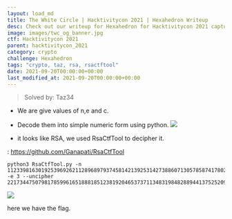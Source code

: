 ```yaml
---
layout: load_md
title: The White Circle | Hacktivitycon 2021 | Hexahedron Writeup
desc: Check out our writeup for Hexahedron for Hacktivitycon 2021 capture the flag competition.
image: images/twc_og_banner.jpg
ctf: Hacktivitycon 2021
parent: hacktivitycon_2021
category: crypto
challenge: Hexahedron
tags: "crypto, taz, rsa, rsactftool"
date: 2021-09-20T00:00:00+00:00
last_modified_at: 2021-09-20T00:00:00+00:00
---
```



> Solved by: Taz34


- We are give values of n,e and c.
- Decode them into simple numeric form using python.
![](https://i.imgur.com/z1yvvX8.png)

- it looks like RSA, we used RsaCtfTool to decipher it.

: https://github.com/Ganapati/RsaCtfTool


    python3 RsaCtfTool.py -n 112339816301925396926211289689793745814213925314273886071305785874178028552510482239036537066616690493241410015435402110525284201411608164205573122430898583517515498250410244592963132324072861567753086739636553410154316180827724708002409356129254383468446158145079982391991062389788544378839486986385137994309 -e 3 --uncipher 2217344750798178599616518881851238192046537371134831984828894413752520937378161486880269974456574131502921272953104454680926482208357166098075344508240480152890914678813031666242202555794691235412837030045499161787224264164243336308650477343133919653356349913604131486721125


![](https://i.imgur.com/vOzC4jK.png)


here we have the flag.